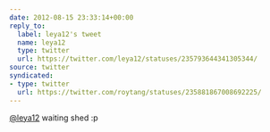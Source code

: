 ```yaml
---
date: 2012-08-15 23:33:14+00:00
reply_to:
  label: leya12's tweet
  name: leya12
  type: twitter
  url: https://twitter.com/leya12/statuses/235793644341305344/
source: twitter
syndicated:
- type: twitter
  url: https://twitter.com/roytang/statuses/235881867008692225/
---
```


[@leya12](https://twitter.com/leya12/) waiting shed :p